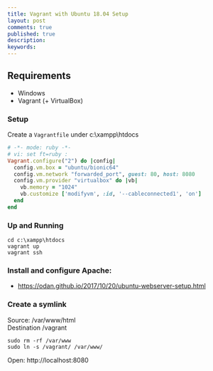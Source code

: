 ```yaml
---
title: Vagrant with Ubuntu 18.04 Setup
layout: post
comments: true
published: true
description: 
keywords: 
---
```


## Requirements

* Windows
* Vagrant (+ VirtualBox)

### Setup

Create a `Vagrantfile` under c:\xampp\htdocs

```ruby
# -*- mode: ruby -*-
# vi: set ft=ruby :
Vagrant.configure("2") do |config|
  config.vm.box = "ubuntu/bionic64"
  config.vm.network "forwarded_port", guest: 80, host: 8080
  config.vm.provider "virtualbox" do |vb|
    vb.memory = "1024"
    vb.customize ['modifyvm', :id, '--cableconnected1', 'on']
  end
end
```

### Up and Running

```
cd c:\xampp\htdocs
vagrant up
vagrant ssh
```

### Install and configure Apache:

* <https://odan.github.io/2017/10/20/ubuntu-webserver-setup.html>


### Create a symlink

Source: /var/www/html<br>
Destination /vagrant

```
sudo rm -rf /var/www
sudo ln -s /vagrant/ /var/www/
```

Open: http://localhost:8080